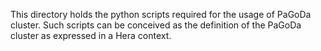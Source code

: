 This directory holds the python scripts required for the usage of PaGoDa
cluster. Such scripts can be conceived as the definition of the PaGoDa cluster
as expressed in a Hera context.